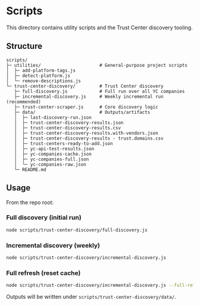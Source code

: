 # Scripts

This directory contains utility scripts and the Trust Center discovery tooling.

## Structure

```
scripts/
├─ utilities/                      # General-purpose project scripts
│  ├─ add-platform-tags.js
│  ├─ detect-platform.js
│  └─ remove-descriptions.js
└─ trust-center-discovery/         # Trust Center discovery
   ├─ full-discovery.js            # Full run over all YC companies
   ├─ incremental-discovery.js     # Weekly incremental run (recommended)
   ├─ trust-center-scraper.js      # Core discovery logic
   ├─ data/                        # Outputs/artifacts
   │  ├─ last-discovery-run.json
   │  ├─ trust-center-discovery-results.json
   │  ├─ trust-center-discovery-results.csv
   │  ├─ trust-center-discovery-results.with-vendors.json
   │  ├─ trust-center-discovery-results - trust.domains.csv
   │  ├─ trust-centers-ready-to-add.json
   │  ├─ yc-api-test-results.json
   │  ├─ yc-companies-cache.json
   │  ├─ yc-companies-full.json
   │  └─ yc-companies-raw.json
   └─ README.md
```

## Usage

From the repo root:

### Full discovery (initial run)
```bash
node scripts/trust-center-discovery/full-discovery.js
```

### Incremental discovery (weekly)
```bash
node scripts/trust-center-discovery/incremental-discovery.js
```

### Full refresh (reset cache)
```bash
node scripts/trust-center-discovery/incremental-discovery.js --full-refresh
```

Outputs will be written under `scripts/trust-center-discovery/data/`.



